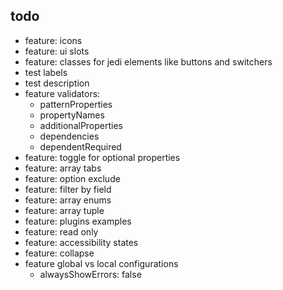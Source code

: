 ## todo

- feature: icons
- feature: ui slots
- feature: classes for jedi elements like buttons and switchers
- test labels
- test description
- feature validators: 
    - patternProperties
    - propertyNames
    - additionalProperties
    - dependencies 
    - dependentRequired 
- feature: toggle for optional properties
- feature: array tabs
- feature: option exclude
- feature: filter by field
- feature: array enums
- feature: array tuple 
- feature: plugins examples
- feature: read only
- feature: accessibility states
- feature: collapse
- feature global vs local configurations
    - alwaysShowErrors: false
